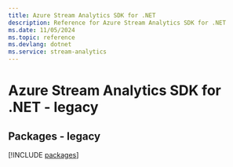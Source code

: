 ```yaml
---
title: Azure Stream Analytics SDK for .NET
description: Reference for Azure Stream Analytics SDK for .NET
ms.date: 11/05/2024
ms.topic: reference
ms.devlang: dotnet
ms.service: stream-analytics
---
```

# Azure Stream Analytics SDK for .NET - legacy
## Packages - legacy
[!INCLUDE [packages](stream-analytics-index.md)]